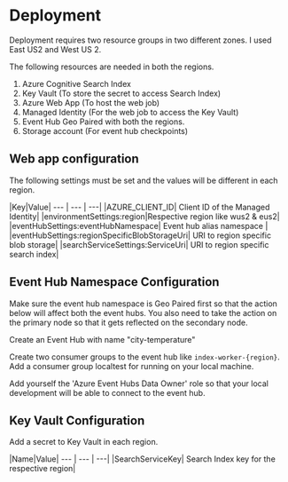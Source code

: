 # Deployment
Deployment requires two resource groups in two different zones. I used East US2 and West US 2.

The following resources are needed in both the regions.
1)	Azure Cognitive Search Index
2)	Key Vault (To store the secret to access Search Index)
3)	Azure Web App (To host the web job)
4)	Managed Identity (For the web job to access the Key Vault)
5)	Event Hub Geo Paired with both the regions.
6)  Storage account (For event hub checkpoints)

## Web app configuration
The following settings must be set and the values will be different in each region.

|Key|Value|
--- | --- | ---|
|AZURE_CLIENT_ID| Client ID of the Managed Identity|
|environmentSettings:region|Respective region like wus2 & eus2|
|eventHubSettings:eventHubNamespace| Event hub alias namespace |
|eventHubSettings:regionSpecificBlobStorageUri| URI to region specific blob storage|
|searchServiceSettings:ServiceUri| URI to region specific search index|


## Event Hub Namespace Configuration
Make sure the event hub namespace is Geo Paired first so that 
the action below will affect both the event hubs. You also need to take the action
on the primary node so that it gets reflected on the secondary node.

Create an Event Hub with name "city-temperature"

Create two consumer groups to the event hub like `index-worker-{region}`.
Add a consumer group localtest for running on your local machine.

Add yourself the 'Azure Event Hubs Data Owner' role so that your local development will 
be able to connect to the event hub.

## Key Vault Configuration

Add a secret to Key Vault in each region.

|Name|Value|
--- | --- | ---|
|SearchServiceKey| Search Index key for the respective region|